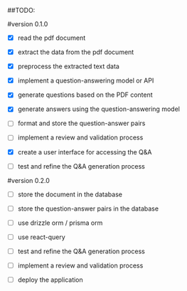 ##TODO:

#version 0.1.0
- [x] read the pdf document
- [x] extract the data from the pdf document
- [x] preprocess the extracted text data
- [x] implement a question-answering model or API
- [x] generate questions based on the PDF content
- [x] generate answers using the question-answering model
- [ ] format and store the question-answer pairs
- [ ] implement a review and validation process
- [x] create a user interface for accessing the Q&A
- [ ] test and refine the Q&A generation process


#version 0.2.0
- [ ] store the document in the database
- [ ] store the question-answer pairs in the database
- [ ] use drizzle orm / prisma orm
- [ ] use react-query
- [ ] test and refine the Q&A generation process
- [ ] implement a review and validation process
- [ ] deploy the application

